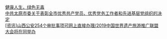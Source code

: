   
[健康人生，绿色无毒](http://www.dianyue.me/archives/797/8l2b26hl8hudet2y/)  
[中共太原市委关于表彰全市优秀共产党员、优秀党务工作者和先进基层党组织的决定](http://www.dianyue.me/archives/261/scr033idhwfitvs3/)  
[[资讯]山西公安254个审批事项可网上直接办理/2019中国世界遗产旅游推广联盟大会将在同举办](http://www.dianyue.me/archives/165/s88sgndmd4xo0jzr/)